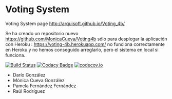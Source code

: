 # Voting System

Voting System page http://arquisoft.github.io/Voting_4b/ 

Se ha creado un repositorio nuevo https://github.com/MonicaCueva/Voting4b sólo para desplegar la aplicación con Heroku : https://voting-4b.herokuapp.com/ no funciona correctamente en Heroku y no hemos conseguido arreglarlo, pero el sistema en local si funciona. 

[![Build Status](https://travis-ci.org/Arquisoft/Voting_4b.svg?branch=master)](https://travis-ci.org/Arquisoft/Voting_4b)
[![Codacy Badge](https://api.codacy.com/project/badge/grade/138f11b2beb443c6a6da8085e67c6dd6)](https://www.codacy.com/app/jelabra/Voting_4b)
[![codecov.io](https://codecov.io/github/Arquisoft/Voting_4b/coverage.svg?branch=master)](https://codecov.io/github/Arquisoft/Voting_4b?branch=master)


* Darío González
* Mónica Cueva González
* Pamela Fernández Fernández
* Raúl Rodríguez
